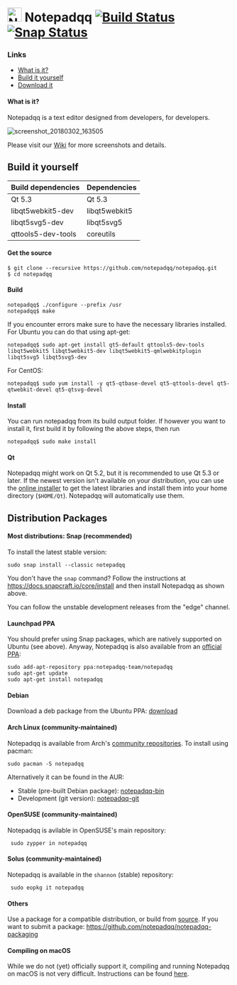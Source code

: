 # <img src="https://user-images.githubusercontent.com/4319621/36906314-e3f99680-1e35-11e8-90fd-f959c9641f36.png" alt="Notepadqq" width="32" height="32" /> Notepadqq [![Build Status](https://travis-ci.org/notepadqq/notepadqq.svg?branch=master)](https://travis-ci.org/notepadqq/notepadqq) [![Snap Status](https://build.snapcraft.io/badge/notepadqq/notepadqq.svg)](https://build.snapcraft.io/user/notepadqq/notepadqq)

### Links

* [What is it?](#what-is-it)
* [Build it yourself](#build-it-yourself)
* [Download it](#distribution-packages)

#### What is it?

Notepadqq is a text editor designed from developers, for developers. 

![screenshot_20180302_163505](https://notepadqq.com/s/images/snapshot1.png)

Please visit our [Wiki](https://github.com/notepadqq/notepadqq/wiki) for more screenshots and details.

Build it yourself
-----

| Build dependencies | Dependencies  |
|--------------------|---------------|
| Qt 5.3             | Qt 5.3        |
| libqt5webkit5-dev  | libqt5webkit5 |
| libqt5svg5-dev     | libqt5svg5    |
| qttools5-dev-tools | coreutils     |

#### Get the source

    $ git clone --recursive https://github.com/notepadqq/notepadqq.git
    $ cd notepadqq

#### Build

    notepadqq$ ./configure --prefix /usr
    notepadqq$ make
    
If you encounter errors make sure to have the necessary libraries installed. For Ubuntu you can do that using apt-get:

    notepadqq$ sudo apt-get install qt5-default qttools5-dev-tools libqt5webkit5 libqt5webkit5-dev libqt5webkit5-qmlwebkitplugin libqt5svg5 libqt5svg5-dev

For CentOS:

    notepadqq$ sudo yum install -y qt5-qtbase-devel qt5-qttools-devel qt5-qtwebkit-devel qt5-qtsvg-devel
    
#### Install

You can run notepadqq from its build output folder. If however you want to install it, first build it
by following the above steps, then run

    notepadqq$ sudo make install

#### Qt

Notepadqq might work on Qt 5.2, but it is recommended to use Qt 5.3 or later. If the newest version isn't available on your distribution, you can use the [online installer](http://www.qt.io/download-open-source) to get the latest libraries and install them into your home directory (`$HOME/Qt`). Notepadqq will automatically use them.

Distribution Packages
---------------------

#### Most distributions: Snap (recommended)

To install the latest stable version:

    sudo snap install --classic notepadqq

You don't have the `snap` command? Follow the instructions at https://docs.snapcraft.io/core/install and then install Notepadqq as shown above.

You can follow the unstable development releases from the "edge" channel.

#### Launchpad PPA
You should prefer using Snap packages, which are natively supported on Ubuntu (see above). Anyway, Notepadqq is also available from an [official PPA](https://launchpad.net/~notepadqq-team/+archive/ubuntu/notepadqq):

    sudo add-apt-repository ppa:notepadqq-team/notepadqq
    sudo apt-get update
    sudo apt-get install notepadqq

#### Debian
Download a deb package from the Ubuntu PPA: [download](https://launchpad.net/~notepadqq-team/+archive/ubuntu/notepadqq/+packages)

#### Arch Linux (community-maintained)
Notepadqq is available from Arch's [community repositories](https://www.archlinux.org/packages/community/x86_64/notepadqq/). To install using pacman:

    sudo pacman -S notepadqq

Alternatively it can be found in the AUR:

 * Stable (pre-built Debian package): [notepadqq-bin](https://aur.archlinux.org/packages/notepadqq-bin/)
 * Development (git version): [notepadqq-git](https://aur.archlinux.org/packages/notepadqq-git/)

#### OpenSUSE (community-maintained)
Notepadqq is avilable in OpenSUSE's main repository:

     sudo zypper in notepadqq
     
#### Solus (community-maintained)
Notepadqq is available in the `shannon` (stable) repository:

     sudo eopkg it notepadqq

#### Others
Use a package for a compatible distribution, or build from [source](https://github.com/notepadqq/notepadqq.git).
If you want to submit a package: https://github.com/notepadqq/notepadqq-packaging

#### Compiling on macOS
While we do not (yet) officially support it, compiling and running Notepadqq on macOS is not very difficult. Instructions can be found [here](https://github.com/notepadqq/notepadqq/wiki/Compiling-Notepadqq-on-macOS).
